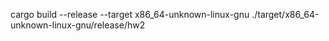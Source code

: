 cargo build --release --target x86_64-unknown-linux-gnu
./target/x86_64-unknown-linux-gnu/release/hw2